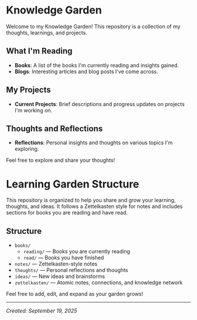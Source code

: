 # Knowledge Garden

Welcome to my Knowledge Garden! This repository is a collection of my thoughts, learnings, and projects.

## What I'm Reading
- **Books**: A list of the books I'm currently reading and insights gained.
- **Blogs**: Interesting articles and blog posts I've come across.

## My Projects
- **Current Projects**: Brief descriptions and progress updates on projects I'm working on.

## Thoughts and Reflections
- **Reflections**: Personal insights and thoughts on various topics I'm exploring.

Feel free to explore and share your thoughts!

# Learning Garden Structure

This repository is organized to help you share and grow your learning, thoughts, and ideas. It follows a Zettelkasten style for notes and includes sections for books you are reading and have read.

## Structure

- `books/`
  - `reading/` — Books you are currently reading
  - `read/` — Books you have finished
- `notes/` — Zettelkasten-style notes
- `thoughts/` — Personal reflections and thoughts
- `ideas/` — New ideas and brainstorms
- `zettelkasten/` — Atomic notes, connections, and knowledge network

Feel free to add, edit, and expand as your garden grows!

---

*Created: September 19, 2025*
